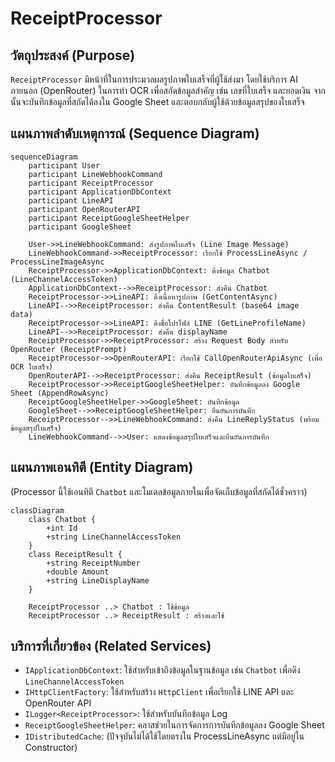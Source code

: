 # ReceiptProcessor

## วัตถุประสงค์ (Purpose)
`ReceiptProcessor` มีหน้าที่ในการประมวลผลรูปภาพใบเสร็จที่ผู้ใช้ส่งมา โดยใช้บริการ AI ภายนอก (OpenRouter) ในการทำ OCR เพื่อสกัดข้อมูลสำคัญ เช่น เลขที่ใบเสร็จ และยอดเงิน จากนั้นจะบันทึกข้อมูลที่สกัดได้ลงใน Google Sheet และตอบกลับผู้ใช้ด้วยข้อมูลสรุปของใบเสร็จ

## แผนภาพลำดับเหตุการณ์ (Sequence Diagram)

```mermaid
sequenceDiagram
    participant User
    participant LineWebhookCommand
    participant ReceiptProcessor
    participant ApplicationDbContext
    participant LineAPI
    participant OpenRouterAPI
    participant ReceiptGoogleSheetHelper
    participant GoogleSheet

    User->>LineWebhookCommand: ส่งรูปภาพใบเสร็จ (Line Image Message)
    LineWebhookCommand->>ReceiptProcessor: เรียกใช้ ProcessLineAsync / ProcessLineImageAsync
    ReceiptProcessor->>ApplicationDbContext: ดึงข้อมูล Chatbot (LineChannelAccessToken)
    ApplicationDbContext-->>ReceiptProcessor: ส่งคืน Chatbot
    ReceiptProcessor->>LineAPI: ดึงเนื้อหารูปภาพ (GetContentAsync)
    LineAPI-->>ReceiptProcessor: ส่งคืน ContentResult (base64 image data)
    ReceiptProcessor->>LineAPI: ดึงชื่อโปรไฟล์ LINE (GetLineProfileName)
    LineAPI-->>ReceiptProcessor: ส่งคืน displayName
    ReceiptProcessor->>ReceiptProcessor: สร้าง Request Body สำหรับ OpenRouter (ReceiptPrompt)
    ReceiptProcessor->>OpenRouterAPI: เรียกใช้ CallOpenRouterApiAsync (เพื่อ OCR ใบเสร็จ)
    OpenRouterAPI-->>ReceiptProcessor: ส่งคืน ReceiptResult (ข้อมูลใบเสร็จ)
    ReceiptProcessor->>ReceiptGoogleSheetHelper: บันทึกข้อมูลลง Google Sheet (AppendRowAsync)
    ReceiptGoogleSheetHelper->>GoogleSheet: บันทึกข้อมูล
    GoogleSheet-->>ReceiptGoogleSheetHelper: ยืนยันการบันทึก
    ReceiptProcessor-->>LineWebhookCommand: ส่งคืน LineReplyStatus (พร้อมข้อมูลสรุปใบเสร็จ)
    LineWebhookCommand-->>User: แสดงข้อมูลสรุปใบเสร็จและยืนยันการบันทึก
```

## แผนภาพเอนทิตี (Entity Diagram)
(Processor นี้ใช้เอนทิตี `Chatbot` และโมเดลข้อมูลภายในเพื่อจัดเก็บข้อมูลที่สกัดได้ชั่วคราว)

```mermaid
classDiagram
    class Chatbot {
        +int Id
        +string LineChannelAccessToken
    }
    class ReceiptResult {
        +string ReceiptNumber
        +double Amount
        +string LineDisplayName
    }

    ReceiptProcessor ..> Chatbot : ใช้ข้อมูล
    ReceiptProcessor ..> ReceiptResult : สร้างและใช้
```

## บริการที่เกี่ยวข้อง (Related Services)
- `IApplicationDbContext`: ใช้สำหรับเข้าถึงข้อมูลในฐานข้อมูล เช่น `Chatbot` เพื่อดึง `LineChannelAccessToken`
- `IHttpClientFactory`: ใช้สำหรับสร้าง `HttpClient` เพื่อเรียกใช้ LINE API และ OpenRouter API
- `ILogger<ReceiptProcessor>`: ใช้สำหรับบันทึกข้อมูล Log
- `ReceiptGoogleSheetHelper`: คลาสช่วยในการจัดการการบันทึกข้อมูลลง Google Sheet
- `IDistributedCache`: (ปัจจุบันไม่ได้ใช้โดยตรงใน ProcessLineAsync แต่มีอยู่ใน Constructor)
